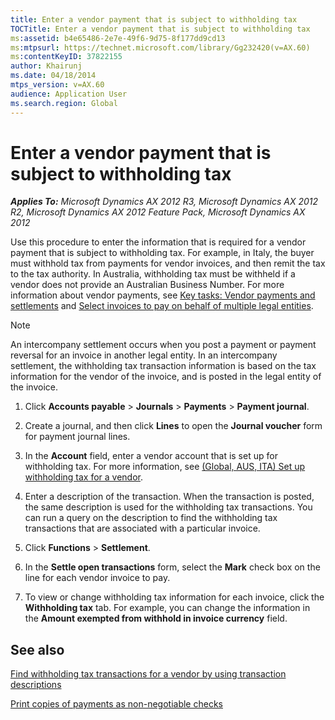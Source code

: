 ```yaml
---
title: Enter a vendor payment that is subject to withholding tax
TOCTitle: Enter a vendor payment that is subject to withholding tax
ms:assetid: b4e65486-2e7e-49f6-9d75-8f177dd9cd13
ms:mtpsurl: https://technet.microsoft.com/library/Gg232420(v=AX.60)
ms:contentKeyID: 37822155
author: Khairunj
ms.date: 04/18/2014
mtps_version: v=AX.60
audience: Application User
ms.search.region: Global
---
```


# Enter a vendor payment that is subject to withholding tax 


_**Applies To:** Microsoft Dynamics AX 2012 R3, Microsoft Dynamics AX 2012 R2, Microsoft Dynamics AX 2012 Feature Pack, Microsoft Dynamics AX 2012_

Use this procedure to enter the information that is required for a vendor payment that is subject to withholding tax. For example, in Italy, the buyer must withhold tax from payments for vendor invoices, and then remit the tax to the tax authority. In Australia, withholding tax must be withheld if a vendor does not provide an Australian Business Number. For more information about vendor payments, see [Key tasks: Vendor payments and settlements](key-tasks-vendor-payments-and-settlements.md) and [Select invoices to pay on behalf of multiple legal entities](select-invoices-to-pay-on-behalf-of-multiple-legal-entities.md).


> [!NOTE]
> <P>An intercompany settlement occurs when you post a payment or payment reversal for an invoice in another legal entity. In an intercompany settlement, the withholding tax transaction information is based on the tax information for the vendor of the invoice, and is posted in the legal entity of the invoice.</P>



1.  Click **Accounts payable** \> **Journals** \> **Payments** \> **Payment journal**.

2.  Create a journal, and then click **Lines** to open the **Journal voucher** form for payment journal lines.

3.  In the **Account** field, enter a vendor account that is set up for withholding tax. For more information, see [(Global, AUS, ITA) Set up withholding tax for a vendor](global-aus-ita-set-up-withholding-tax-for-a-vendor.md).

4.  Enter a description of the transaction. When the transaction is posted, the same description is used for the withholding tax transactions. You can run a query on the description to find the withholding tax transactions that are associated with a particular invoice.

5.  Click **Functions** \> **Settlement**.

6.  In the **Settle open transactions** form, select the **Mark** check box on the line for each vendor invoice to pay.

7.  To view or change withholding tax information for each invoice, click the **Withholding tax** tab. For example, you can change the information in the **Amount exempted from withhold in invoice currency** field.

## See also

[Find withholding tax transactions for a vendor by using transaction descriptions](find-withholding-tax-transactions-for-a-vendor-by-using-transaction-descriptions.md)

[Print copies of payments as non-negotiable checks](print-copies-of-payments-as-non-negotiable-checks.md)

  


